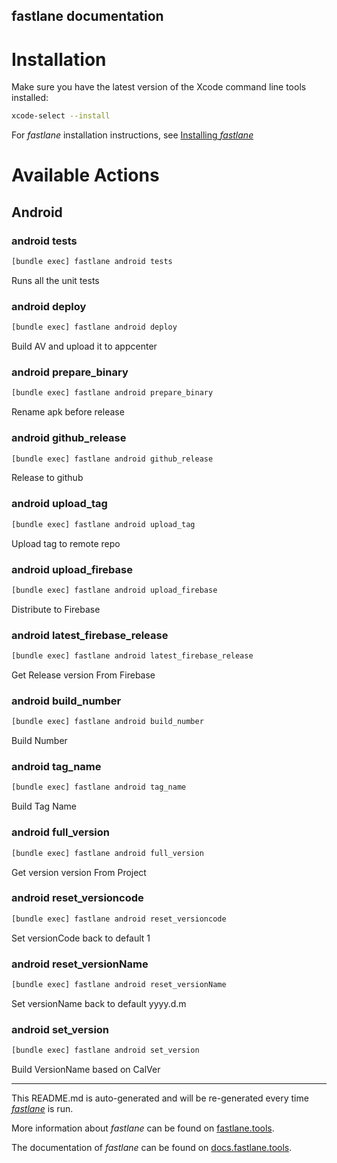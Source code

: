 fastlane documentation
----

# Installation

Make sure you have the latest version of the Xcode command line tools installed:

```sh
xcode-select --install
```

For _fastlane_ installation instructions, see [Installing _fastlane_](https://docs.fastlane.tools/#installing-fastlane)

# Available Actions

## Android

### android tests

```sh
[bundle exec] fastlane android tests
```

Runs all the unit tests

### android deploy

```sh
[bundle exec] fastlane android deploy
```

Build AV and upload it to appcenter

### android prepare_binary

```sh
[bundle exec] fastlane android prepare_binary
```

Rename apk before release

### android github_release

```sh
[bundle exec] fastlane android github_release
```

Release to github

### android upload_tag

```sh
[bundle exec] fastlane android upload_tag
```

Upload tag to remote repo

### android upload_firebase

```sh
[bundle exec] fastlane android upload_firebase
```

Distribute to Firebase

### android latest_firebase_release

```sh
[bundle exec] fastlane android latest_firebase_release
```

Get Release version From Firebase

### android build_number

```sh
[bundle exec] fastlane android build_number
```

Build Number

### android tag_name

```sh
[bundle exec] fastlane android tag_name
```

Build Tag Name

### android full_version

```sh
[bundle exec] fastlane android full_version
```

Get version version From Project

### android reset_versioncode

```sh
[bundle exec] fastlane android reset_versioncode
```

Set versionCode back to default 1

### android reset_versionName

```sh
[bundle exec] fastlane android reset_versionName
```

Set versionName back to default yyyy.d.m

### android set_version

```sh
[bundle exec] fastlane android set_version
```

Build VersionName based on CalVer

----

This README.md is auto-generated and will be re-generated every time [_fastlane_](https://fastlane.tools) is run.

More information about _fastlane_ can be found on [fastlane.tools](https://fastlane.tools).

The documentation of _fastlane_ can be found on [docs.fastlane.tools](https://docs.fastlane.tools).

